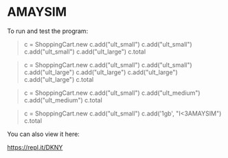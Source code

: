 # AMAYSIM

To run and test the program:
  > c = ShoppingCart.new
> c.add("ult_small")
> c.add("ult_small")
> c.add("ult_small")
> c.add("ult_large")
> c.total

> c = ShoppingCart.new
> c.add("ult_small")
> c.add("ult_small")
> c.add("ult_large")
> c.add("ult_large")
> c.add("ult_large")
> c.add("ult_large")
> c.total

> c = ShoppingCart.new
> c.add("ult_small")
> c.add("ult_medium")
> c.add("ult_medium")
> c.total

> c = ShoppingCart.new
> c.add("ult_small")
> c.add('1gb', "I<3AMAYSIM")
> c.total
  
  
  You can also view it here:
  
  https://repl.it/DKNY
